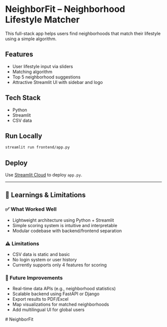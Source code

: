 # NeighborFit – Neighborhood Lifestyle Matcher

This full-stack app helps users find neighborhoods that match their lifestyle using a simple algorithm.

## Features

- User lifestyle input via sliders
- Matching algorithm
- Top 5 neighborhood suggestions
- Attractive Streamlit UI with sidebar and logo

## Tech Stack

- Python
- Streamlit
- CSV data

## Run Locally

```bash
streamlit run frontend/app.py
```

## Deploy

Use [Streamlit Cloud](https://share.streamlit.io/) to deploy `app.py`.

---

## 🧠 Learnings & Limitations

### ✅ What Worked Well
- Lightweight architecture using Python + Streamlit
- Simple scoring system is intuitive and interpretable
- Modular codebase with backend/frontend separation

### ⚠️ Limitations
- CSV data is static and basic
- No login system or user history
- Currently supports only 4 features for scoring

### 🚀 Future Improvements
- Real-time data APIs (e.g., neighborhood statistics)
- Scalable backend using FastAPI or Django
- Export results to PDF/Excel
- Map visualizations for matched neighborhoods
- Add multilingual UI for global users

#   N e i g h b o r F i t  
 
